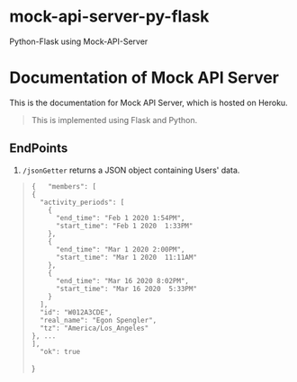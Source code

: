 # mock-api-server-py-flask
Python-Flask using Mock-API-Server

# Documentation of Mock API Server
This is the documentation for Mock API Server, which is hosted on Heroku.

> This is implemented using Flask and Python.

## EndPoints

 1. `/jsonGetter` returns a JSON object containing Users' data.
	 

>     {   "members": [
>     {
>       "activity_periods": [
>         {
>           "end_time": "Feb 1 2020 1:54PM", 
>           "start_time": "Feb 1 2020  1:33PM"
>         }, 
>         {
>           "end_time": "Mar 1 2020 2:00PM", 
>           "start_time": "Mar 1 2020  11:11AM"
>         }, 
>         {
>           "end_time": "Mar 16 2020 8:02PM", 
>           "start_time": "Mar 16 2020  5:33PM"
>         }
>       ], 
>       "id": "W012A3CDE", 
>       "real_name": "Egon Spengler", 
>       "tz": "America/Los_Angeles"
>     }, ...
>     ],    
>       "ok": true
>   }
